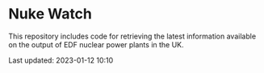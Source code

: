 # Nuke Watch

This repository includes code for retrieving the latest information available on the output of EDF nuclear power plants in the UK.

Last updated: 2023-01-12 10:10